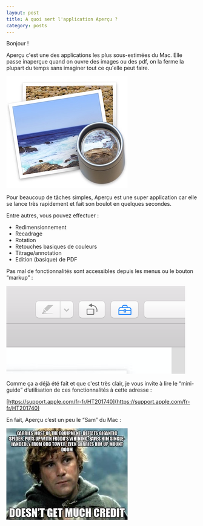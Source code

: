 ```yaml
---
layout: post
title: A quoi sert l'application Aperçu ?
category: posts
---
```


Bonjour !

Aperçu c'est une des applications les plus sous-estimées du Mac. 
Elle passe inaperçue quand on ouvre des images ou des pdf, on la ferme la plupart du temps sans imaginer tout ce qu'elle peut faire. 

![Preview-app](/images/Preview-app-icon.jpg)

Pour beaucoup de tâches simples, Aperçu est une super application car elle se lance très rapidement et fait son boulot en quelques secondes. 

Entre autres, vous pouvez effectuer :

- Redimensionnement 
- Recadrage
- Rotation
- Retouches basiques de couleurs
- Titrage/annotation
- Edition (basique) de PDF

Pas mal de fonctionnalités sont accessibles depuis les menus ou le bouton “markup” :

![markup](/images/markup.png)

Comme ça a déjà été fait et que c'est très clair, je vous invite à lire le “mini-guide” d’utilisation de ces fonctionnalités à cette adresse :

[https://support.apple.com/fr-fr/HT201740](https://support.apple.com/fr-fr/HT201740)


En fait, Aperçu c’est un peu le “Sam” du Mac :

![markup](/images/Sam.jpg)
